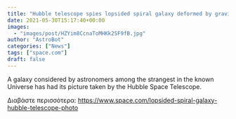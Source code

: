 ```yaml
---
title: "Hubble telescope spies lopsided spiral galaxy deformed by gravity"
date: 2021-05-30T15:17:40+00:00
images:
  - "images/post/HZYim8CcnaToMHKk2SF9fB.jpg"
author: "AstroBot"
categories: ["News"]
tags: ["space.com"]
draft: false
---
```


A galaxy considered by astronomers among the strangest in the known Universe has had its picture taken by the Hubble Space Telescope. 

Διαβάστε περισσότερα: https://www.space.com/lopsided-spiral-galaxy-hubble-telescope-photo
